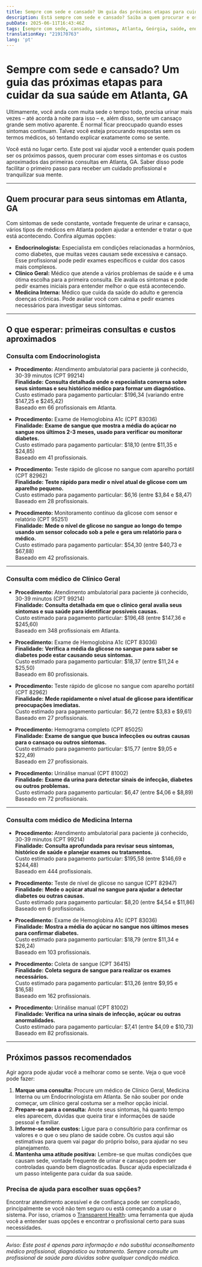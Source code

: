 ```yaml
---
title: Sempre com sede e cansado? Um guia das próximas etapas para cuidar da sua saúde em Atlanta, GA  
description: Está sempre com sede e cansado? Saiba a quem procurar e os custos aproximados das primeiras consultas em Atlanta, GA para obter a ajuda que você precisa.  
pubDate: 2025-06-11T16:43:46Z
tags: [sempre com sede, cansado, sintomas, Atlanta, Geórgia, saúde, endocrinologia, clínica geral, medicina interna, custo, consulta médica]
translationKey: "219170763"
lang: 'pt'
---
```


# Sempre com sede e cansado? Um guia das próximas etapas para cuidar da sua saúde em Atlanta, GA

Ultimamente, você anda com muita sede o tempo todo, precisa urinar mais vezes – até acorda à noite para isso – e, além disso, sente um cansaço grande sem motivo aparente. É normal ficar preocupado quando esses sintomas continuam. Talvez você esteja procurando respostas sem os termos médicos, só tentando explicar exatamente como se sente.

Você está no lugar certo. Este post vai ajudar você a entender quais podem ser os próximos passos, quem procurar com esses sintomas e os custos aproximados das primeiras consultas em Atlanta, GA. Saber disso pode facilitar o primeiro passo para receber um cuidado profissional e tranquilizar sua mente.

---

## Quem procurar para seus sintomas em Atlanta, GA

Com sintomas de sede constante, vontade frequente de urinar e cansaço, vários tipos de médicos em Atlanta podem ajudar a entender e tratar o que está acontecendo. Confira algumas opções:

- **Endocrinologista:** Especialista em condições relacionadas a hormônios, como diabetes, que muitas vezes causam sede excessiva e cansaço. Esse profissional pode pedir exames específicos e cuidar dos casos mais complexos.  
- **Clínico Geral:** Médico que atende a vários problemas de saúde e é uma ótima escolha para a primeira consulta. Ele avalia os sintomas e pode pedir exames iniciais para entender melhor o que está acontecendo.  
- **Medicina Interna:** Médico que cuida da saúde do adulto e gerencia doenças crônicas. Pode avaliar você com calma e pedir exames necessários para investigar seus sintomas.

---

## O que esperar: primeiras consultas e custos aproximados

### Consulta com Endocrinologista

- **Procedimento:** Atendimento ambulatorial para paciente já conhecido, 30-39 minutos (CPT 99214)  
  **Finalidade:** **Consulta detalhada onde o especialista conversa sobre seus sintomas e seu histórico médico para formar um diagnóstico.**  
  Custo estimado para pagamento particular: $196,34 (variando entre $147,25 e $245,42)  
  Baseado em 66 profissionais em Atlanta.

- **Procedimento:** Exame de Hemoglobina A1c (CPT 83036)  
  **Finalidade:** **Exame de sangue que mostra a média do açúcar no sangue nos últimos 2-3 meses, usado para verificar ou monitorar diabetes.**  
  Custo estimado para pagamento particular: $18,10 (entre $11,35 e $24,85)  
  Baseado em 41 profissionais.

- **Procedimento:** Teste rápido de glicose no sangue com aparelho portátil (CPT 82962)  
  **Finalidade:** **Teste rápido para medir o nível atual de glicose com um aparelho pequeno.**  
  Custo estimado para pagamento particular: $6,16 (entre $3,84 e $8,47)  
  Baseado em 28 profissionais.

- **Procedimento:** Monitoramento contínuo da glicose com sensor e relatório (CPT 95251)  
  **Finalidade:** **Mede o nível de glicose no sangue ao longo do tempo usando um sensor colocado sob a pele e gera um relatório para o médico.**  
  Custo estimado para pagamento particular: $54,30 (entre $40,73 e $67,88)  
  Baseado em 42 profissionais.

---

### Consulta com médico de Clínico Geral

- **Procedimento:** Atendimento ambulatorial para paciente já conhecido, 30-39 minutos (CPT 99214)  
  **Finalidade:** **Consulta detalhada em que o clínico geral avalia seus sintomas e sua saúde para identificar possíveis causas.**  
  Custo estimado para pagamento particular: $196,48 (entre $147,36 e $245,60)  
  Baseado em 348 profissionais em Atlanta.

- **Procedimento:** Exame de Hemoglobina A1c (CPT 83036)  
  **Finalidade:** **Verifica a média da glicose no sangue para saber se diabetes pode estar causando seus sintomas.**  
  Custo estimado para pagamento particular: $18,37 (entre $11,24 e $25,50)  
  Baseado em 80 profissionais.

- **Procedimento:** Teste rápido de glicose no sangue com aparelho portátil (CPT 82962)  
  **Finalidade:** **Mede rapidamente o nível atual de glicose para identificar preocupações imediatas.**  
  Custo estimado para pagamento particular: $6,72 (entre $3,83 e $9,61)  
  Baseado em 27 profissionais.

- **Procedimento:** Hemograma completo (CPT 85025)  
  **Finalidade:** **Exame de sangue que busca infecções ou outras causas para o cansaço ou outros sintomas.**  
  Custo estimado para pagamento particular: $15,77 (entre $9,05 e $22,49)  
  Baseado em 27 profissionais.

- **Procedimento:** Urinálise manual (CPT 81002)  
  **Finalidade:** **Exame da urina para detectar sinais de infecção, diabetes ou outros problemas.**  
  Custo estimado para pagamento particular: $6,47 (entre $4,06 e $8,89)  
  Baseado em 72 profissionais.

---

### Consulta com médico de Medicina Interna

- **Procedimento:** Atendimento ambulatorial para paciente já conhecido, 30-39 minutos (CPT 99214)  
  **Finalidade:** **Consulta aprofundada para revisar seus sintomas, histórico de saúde e planejar exames ou tratamentos.**  
  Custo estimado para pagamento particular: $195,58 (entre $146,69 e $244,48)  
  Baseado em 444 profissionais.

- **Procedimento:** Teste de nível de glicose no sangue (CPT 82947)  
  **Finalidade:** **Mede o açúcar atual no sangue para ajudar a detectar diabetes ou outras causas.**  
  Custo estimado para pagamento particular: $8,20 (entre $4,54 e $11,86)  
  Baseado em 6 profissionais.

- **Procedimento:** Exame de Hemoglobina A1c (CPT 83036)  
  **Finalidade:** **Mostra a média do açúcar no sangue nos últimos meses para confirmar diabetes.**  
  Custo estimado para pagamento particular: $18,79 (entre $11,34 e $26,24)  
  Baseado em 103 profissionais.

- **Procedimento:** Coleta de sangue (CPT 36415)  
  **Finalidade:** **Coleta segura de sangue para realizar os exames necessários.**  
  Custo estimado para pagamento particular: $13,26 (entre $9,95 e $16,58)  
  Baseado em 162 profissionais.

- **Procedimento:** Urinálise manual (CPT 81002)  
  **Finalidade:** **Verifica na urina sinais de infecção, açúcar ou outras anormalidades.**  
  Custo estimado para pagamento particular: $7,41 (entre $4,09 e $10,73)  
  Baseado em 82 profissionais.

---

## Próximos passos recomendados

Agir agora pode ajudar você a melhorar como se sente. Veja o que você pode fazer:

1. **Marque uma consulta:** Procure um médico de Clínico Geral, Medicina Interna ou um Endocrinologista em Atlanta. Se não souber por onde começar, um clínico geral costuma ser a melhor opção inicial.
2. **Prepare-se para a consulta:** Anote seus sintomas, há quanto tempo eles aparecem, dúvidas que queira tirar e informações de saúde pessoal e familiar.
3. **Informe-se sobre custos:** Ligue para o consultório para confirmar os valores e o que o seu plano de saúde cobre. Os custos aqui são estimativas para quem vai pagar do próprio bolso, para ajudar no seu planejamento.
4. **Mantenha uma atitude positiva:** Lembre-se que muitas condições que causam sede, vontade frequente de urinar e cansaço podem ser controladas quando bem diagnosticadas. Buscar ajuda especializada é um passo inteligente para cuidar da sua saúde.

### Precisa de ajuda para escolher suas opções?

Encontrar atendimento acessível e de confiança pode ser complicado, principalmente se você não tem seguro ou está começando a usar o sistema. Por isso, criamos o [Transparent Health](https://transparenthealth.ai): uma ferramenta que ajuda você a entender suas opções e encontrar o profissional certo para suas necessidades.

---

*Aviso: Este post é apenas para informação e não substitui aconselhamento médico profissional, diagnóstico ou tratamento. Sempre consulte um profissional de saúde para dúvidas sobre qualquer condição médica.*